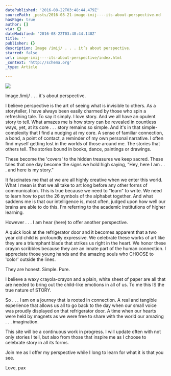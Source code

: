 ```yaml
---
datePublished: '2016-08-22T03:48:44.479Z'
sourcePath: _posts/2016-08-21-image-imij----its-about-perspective.md
hasPage: true
author: []
via: {}
dateModified: '2016-08-22T03:48:44.140Z'
title: ''
publisher: {}
description: Image /imij/ . . . it’s about perspective.
starred: false
url: image-imij----its-about-perspective/index.html
_context: 'http://schema.org'
_type: Article

---
```

![](https://the-grid-user-content.s3-us-west-2.amazonaws.com/e091fbf2-57bf-42df-a96e-f7f5db7c7a8e.jpg)

Image /imij/ . . . it's about perspective.

I believe perspective is the art of seeing what is invisible to others. As a storyteller, I have always been easily charmed by those who spin a refreshing tale. To say it simply. I love story. And we all have an opulent story to tell. What amazes me is how story can be revealed in countless ways, yet, at its core . . . story remains so simple. And it's in that simple-complexity that I find a nudging at my core. A sense of familiar connection, a bond, a point of contact, a reminder of my own personal narrative. I often find myself getting lost in the worlds of those around me. The stories that others tell. The stories bound in books, dance, paintings or drawings. 

These become the 'covers' to the hidden treasures we keep sacred. These tales that one day become the signs we hold high saying, "Hey, here I am . . . and here is my story."

It fascinates me that at we are all highly creative when we enter this world. What I mean is that we all take to art long before any other forms of communication. This is true because we need to "learn" to write. We need to learn how to put the 26 symbols of the alphabet together. And what saddens me is that our intelligence is, most often, judged upon how well our brains are able to do this. I'm referring to the academic institutions of higher learning.

However . . . I am hear (here) to offer another perspective. 

A quick look at the refrigerator door and it becomes apparent that a two year old child is profoundly expressive. We celebrate these works of art like they are a triumphant blade that strikes us right in the heart. We honor these crayon scribbles because they are an innate part of the human connection. I appreciate those young hands and the amazing souls who CHOOSE to 'color' outside the lines. 

They are honest. Simple. Pure.

I believe a waxy crayola-crayon and a plain, white sheet of paper are all that are needed to bring out the child-like emotions in all of us. To me this IS the true nature of STORY.

So . . . I am on a journey that is rooted in connection. A real and tangible experience that allows us all to go back to the day when our small voice was proudly displayed on that refrigerator door. A time when our hearts were held by magnets as we were free to share with the world our amazing . . . imagination.

This site will be a continuous work in progress. I will update often with not only stories I tell, but also from those that inspire me as I choose to celebrate story in all its forms.

Join me as I offer my perspective while I long to learn for what it is that you see.

Love, pax